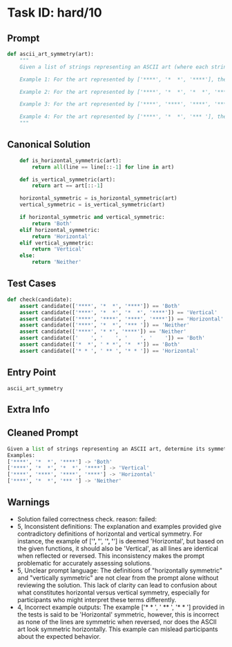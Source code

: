 # Task ID: hard/10

## Prompt

```python
def ascii_art_symmetry(art):
    """
    Given a list of strings representing an ASCII art (where each string is a line of the art), determine if this art is horizontally symmetric, vertically symmetric, or both.

    Example 1: For the art represented by ['****', '*  *', '****'], the function should return 'Both' because it is symmetric both horizontally and vertically.

    Example 2: For the art represented by ['****', '*  *', '*  *', '****'], the function should return 'Vertical' because it is only symmetric vertically.

    Example 3: For the art represented by ['****', '****', '****', '****'], the function should return 'Horizontal' because it is only symmetric horizontally since all lines are the same.

    Example 4: For the art represented by ['****', '*  *', '*** '], the function should return 'Neither' because it is neither horizontally nor vertically symmetric.
    """

```

## Canonical Solution

```python
    def is_horizontal_symmetric(art):
        return all(line == line[::-1] for line in art)

    def is_vertical_symmetric(art):
        return art == art[::-1]

    horizontal_symmetric = is_horizontal_symmetric(art)
    vertical_symmetric = is_vertical_symmetric(art)

    if horizontal_symmetric and vertical_symmetric:
        return 'Both'
    elif horizontal_symmetric:
        return 'Horizontal'
    elif vertical_symmetric:
        return 'Vertical'
    else:
        return 'Neither'
```

## Test Cases

```python
def check(candidate):
    assert candidate(['****', '*  *', '****']) == 'Both'
    assert candidate(['****', '*  *', '*  *', '****']) == 'Vertical'
    assert candidate(['****', '****', '****', '****']) == 'Horizontal'
    assert candidate(['****', '*  *', '*** ']) == 'Neither'
    assert candidate(['****', '* *', '****']) == 'Neither'
    assert candidate(['    ', '    ', '    ', '    ']) == 'Both'
    assert candidate(['*  *', ' * *', '*  *']) == 'Both'
    assert candidate(['* * ', ' ** ', '* * ']) == 'Horizontal'
```

## Entry Point

`ascii_art_symmetry`

## Extra Info

## Cleaned Prompt

```python
Given a list of strings representing an ASCII art, determine its symmetry type: 'Both' (horizontally and vertically symmetric), 'Horizontal', 'Vertical', or 'Neither'.
Examples:
['****', '*  *', '****'] -> 'Both'
['****', '*  *', '*  *', '****'] -> 'Vertical'
['****', '****', '****', '****'] -> 'Horizontal'
['****', '*  *', '*** '] -> 'Neither'
```

## Warnings

- Solution failed correctness check. reason: failed: 
- 5, Inconsistent definitions: The explanation and examples provided give contradictory definitions of horizontal and vertical symmetry. For instance, the example of ['****', '****', '****', '****'] is deemed 'Horizontal', but based on the given functions, it should also be 'Vertical', as all lines are identical when reflected or reversed. This inconsistency makes the prompt problematic for accurately assessing solutions.
- 5, Unclear prompt language: The definitions of "horizontally symmetric" and "vertically symmetric" are not clear from the prompt alone without reviewing the solution. This lack of clarity can lead to confusion about what constitutes horizontal versus vertical symmetry, especially for participants who might interpret these terms differently.
- 4, Incorrect example outputs: The example ['* * ', ' ** ', '* * '] provided in the tests is said to be 'Horizontal' symmetric, however, this is incorrect as none of the lines are symmetric when reversed, nor does the ASCII art look symmetric horizontally. This example can mislead participants about the expected behavior.


